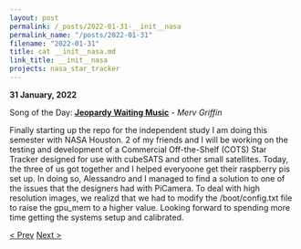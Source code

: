 ```yaml
---
layout: post
permalink: /_posts/2022-01-31-__init__nasa
permalink_name: "/posts/2022-01-31"
filename: "2022-01-31"
title: cat __init__nasa.md
link_title: __init__nasa
projects: nasa_star_tracker
---
```

**31 January, 2022**

Song of the Day: [**Jeopardy Waiting Music**](https://youtu.be/73tGe3JE5IU) - *Merv Griffin*

Finally starting up the repo for the independent study I am doing this semester with NASA Houston. 2 of my friends and I will be working on the testing and development of a Commercial Off-the-Shelf (COTS) Star Tracker designed for use with cubeSATS and other small satellites. Today, the three of us got together and I helped everyoone get their raspberry pis set up. In doing so, Alessandro and I managed to find a solution to one of the issues that the designers had with PiCamera. To deal with high resolution images, we realizd that we had to modify the /boot/config.txt file to raise the gpu_mem to a higher value. Looking forward to spending more time getting the systems setup and calibrated.

[< Prev](/_posts/2022-01-29-__init__wordle)    [Next >](/all_caught_up)
